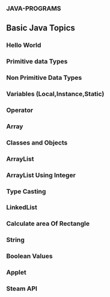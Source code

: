 ### JAVA-PROGRAMS
## Basic Java Topics
### Hello World
### Primitive data Types 
### Non Primitive Data Types
### Variables (Local,Instance,Static)
### Operator
### Array
### Classes and Objects
### ArrayList
### ArrayList Using Integer
### Type Casting
### LinkedList
### Calculate area Of Rectangle
### String
### Boolean Values
### Applet
### Steam API
